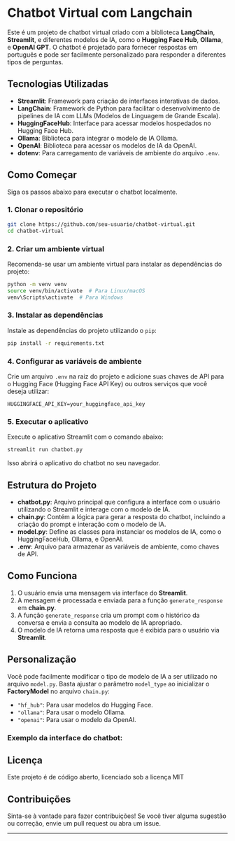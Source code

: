 # Chatbot Virtual com Langchain

Este é um projeto de chatbot virtual criado com a biblioteca **LangChain**, **Streamlit**, e diferentes modelos de IA, como o **Hugging Face Hub**, **Ollama**, e **OpenAI GPT**. O chatbot é projetado para fornecer respostas em português e pode ser facilmente personalizado para responder a diferentes tipos de perguntas.

## Tecnologias Utilizadas

- **Streamlit**: Framework para criação de interfaces interativas de dados.
- **LangChain**: Framework de Python para facilitar o desenvolvimento de pipelines de IA com LLMs (Modelos de Linguagem de Grande Escala).
- **HuggingFaceHub**: Interface para acessar modelos hospedados no Hugging Face Hub.
- **Ollama**: Biblioteca para integrar o modelo de IA Ollama.
- **OpenAI**: Biblioteca para acessar os modelos de IA da OpenAI.
- **dotenv**: Para carregamento de variáveis de ambiente do arquivo `.env`.

## Como Começar

Siga os passos abaixo para executar o chatbot localmente.

### 1. Clonar o repositório

```bash
git clone https://github.com/seu-usuario/chatbot-virtual.git
cd chatbot-virtual
```

### 2. Criar um ambiente virtual

Recomenda-se usar um ambiente virtual para instalar as dependências do projeto:

```bash
python -m venv venv
source venv/bin/activate  # Para Linux/macOS
venv\Scripts\activate  # Para Windows
```

### 3. Instalar as dependências

Instale as dependências do projeto utilizando o `pip`:

```bash
pip install -r requirements.txt
```

### 4. Configurar as variáveis de ambiente

Crie um arquivo `.env` na raiz do projeto e adicione suas chaves de API para o Hugging Face (Hugging Face API Key) ou outros serviços que você deseja utilizar:

```env
HUGGINGFACE_API_KEY=your_huggingface_api_key
```

### 5. Executar o aplicativo

Execute o aplicativo Streamlit com o comando abaixo:

```bash
streamlit run chatbot.py
```

Isso abrirá o aplicativo do chatbot no seu navegador.

## Estrutura do Projeto

- **chatbot.py**: Arquivo principal que configura a interface com o usuário utilizando o Streamlit e interage com o modelo de IA.
- **chain.py**: Contém a lógica para gerar a resposta do chatbot, incluindo a criação do prompt e interação com o modelo de IA.
- **model.py**: Define as classes para instanciar os modelos de IA, como o HuggingFaceHub, Ollama, e OpenAI.
- **.env**: Arquivo para armazenar as variáveis de ambiente, como chaves de API.

## Como Funciona

1. O usuário envia uma mensagem via interface do **Streamlit**.
2. A mensagem é processada e enviada para a função `generate_response` em **chain.py**.
3. A função `generate_response` cria um prompt com o histórico da conversa e envia a consulta ao modelo de IA apropriado.
4. O modelo de IA retorna uma resposta que é exibida para o usuário via **Streamlit**.

## Personalização

Você pode facilmente modificar o tipo de modelo de IA a ser utilizado no arquivo `model.py`. Basta ajustar o parâmetro `model_type` ao inicializar o **FactoryModel** no arquivo `chain.py`:

- `"hf_hub"`: Para usar modelos do Hugging Face.
- `"ollama"`: Para usar o modelo Ollama.
- `"openai"`: Para usar o modelo da OpenAI.



### Exemplo da interface do chatbot:


## Licença

Este projeto é de código aberto, licenciado sob a licença MIT

## Contribuições

Sinta-se à vontade para fazer contribuições! Se você tiver alguma sugestão ou correção, envie um pull request ou abra um issue.

---
